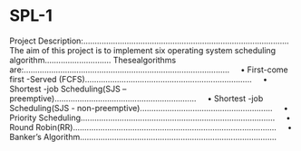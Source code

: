 # SPL-1

Project Description:..........................................................................................
The aim of this project is to implement six operating system scheduling algorithm.............................
Thesealgorithms are:..........................................................................................
    • First-come first -Served (FCFS).........................................................................
    • Shortest -job Scheduling(SJS – preemptive)..............................................................
    • Shortest -job Scheduling(SJS - non-preemptive)..........................................................
    • Priority Scheduling.....................................................................................
    • Round Robin(RR).........................................................................................
    • Banker’s Algorithm......................................................................................
